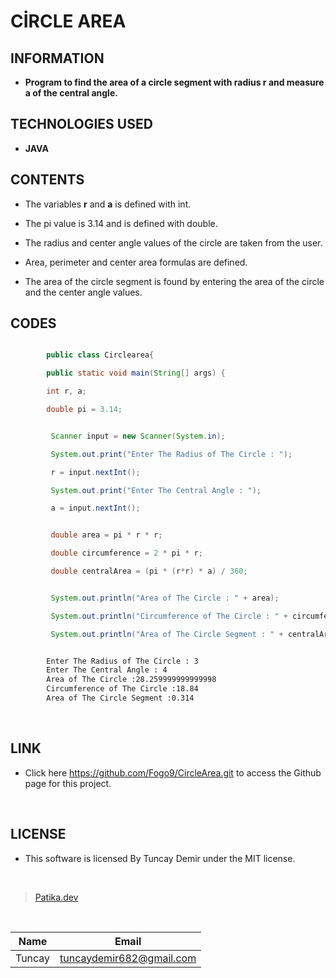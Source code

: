 # **CİRCLE AREA**

## INFORMATION

* **Program to find the area of a circle segment with radius r and measure a of the central angle.**

## TECHNOLOGIES USED

* **JAVA**

## CONTENTS

* The variables **r** and **a** is defined with int.

* The pi value is 3.14 and is defined with double.

* The radius and center angle values of the circle are taken from the user.

* Area, perimeter and center area formulas are defined.

* The area of the circle segment is found by entering the area of the circle and the center angle values.

## CODES

```Java

        public class Circlearea{

        public static void main(String[] args) {

        int r, a;

        double pi = 3.14;

```

```Java

         Scanner input = new Scanner(System.in);

         System.out.print("Enter The Radius of The Circle : ");

         r = input.nextInt();

         System.out.print("Enter The Central Angle : ");

         a = input.nextInt();

```
```Java

         double area = pi * r * r;

         double circumference = 2 * pi * r;

         double centralArea = (pi * (r*r) * a) / 360;


         System.out.println("Area of The Circle : " + area);

         System.out.println("Circumference of The Circle : " + circumference);

         System.out.println("Area of The Circle Segment : " + centralArea);

```

```bash

        Enter The Radius of The Circle : 3
        Enter The Central Angle : 4
        Area of The Circle :28.259999999999998
        Circumference of The Circle :18.84
        Area of The Circle Segment :0.314

```
<br />

## LINK

* Click here https://github.com/Fogo9/CircleArea.git to access the Github page for this project.

<br />

## LICENSE

* This software is licensed By Tuncay Demir under the MIT license.

<br />

>[Patika.dev](https://app.patika.dev/fogomurphy)

<br/>

| Name |  Email |
| ---- |  ----- |
| Tuncay | tuncaydemir682@gmail.com |
